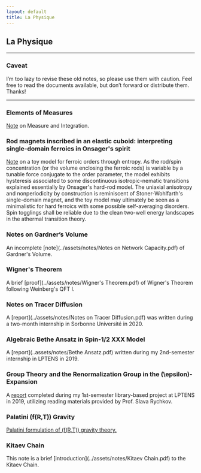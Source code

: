 ```yaml
---
layout: default
title: La Physique
---
```

## La Physique

---

### Caveat

I’m too lazy to revise these old notes, so please use them with caution. Feel free to read the documents available, but don’t forward or distribute them. Thanks!

___

### Elements of Measures
[Note](../assets/notes/Measures.pdf) on Measure and Integration.

### Rod magnets inscribed in an elastic cuboid: interpreting single-domain ferroics in Onsager's spirit

[Note](https://arxiv.org/abs/2206.01811) on a toy model for ferroic orders through entropy. As the rod/spin concentration (or the volume enclosing the ferroic rods) is variable by a tunable force conjugate to the order parameter, the model exhibits hysteresis associated to some discontinuous isotropic-nematic transitions explained essentially by Onsager's hard-rod model. The uniaxial anisotropy and nonperiodicity by construction is reminiscent of Stoner-Wohlfarth's single-domain magnet, and the toy model may ultimately be seen as a minimalistic for hard ferroics with some possible self-averaging disorders. Spin togglings shall be reliable due to the clean two-well energy landscapes in the athermal transition theory.

### Notes on Gardner’s Volume
An incomplete [note](../assets/notes/Notes on Network Capacity.pdf) of Gardner's Volume.

### Wigner's Theorem
A brief [proof](../assets/notes/Wigner's Theorem.pdf) of Wigner's Theorem following Weinberg's QFT I.

### Notes on Tracer Diffusion
A [report](../assets/notes/Notes on Tracer Diffusion.pdf) was written during a two-month internship in Sorbonne Université in 2020.

### Algebraic Bethe Ansatz in Spin-1/2 XXX Model
A [report](..assets/notes/Bethe Ansatz.pdf) written during my 2nd-semester internship in LPTENS in 2019.

### Group Theory and the Renormalization Group in the \(\epsilon\)-Expansion
A [report](../assets/notes/Group_Theory_and_the_Renormalization_Group_in_the_Epsilon_Expansion.pdf) completed during my 1st-semester library-based project at LPTENS in 2019, utilizing reading materials provided by Prof. Slava Rychkov.

### Palatini \(f(R,T)\) Gravity
[Palatini formulation of \(f(R,T)\) gravity theory.](https://link.springer.com/article/10.1140/epjc/s10052-018-5923-9)

### Kitaev Chain
This note is a brief [introduction](../assets/notes/Kitaev Chain.pdf) to the Kitaev Chain.

